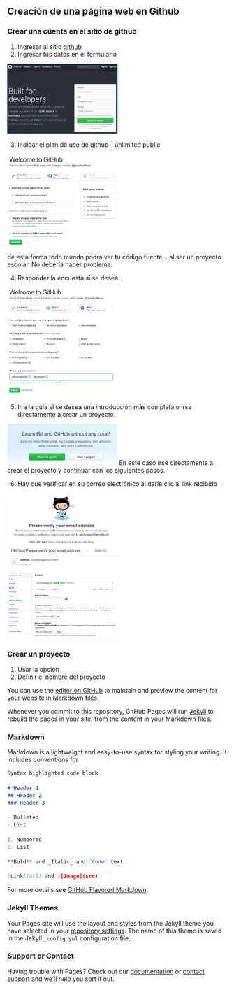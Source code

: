 ## Creación de una página web en Github

### Crear una cuenta en el sitio de github

1. Ingresar al sitio [github](https://github.com/)
2. Ingresar tus datos en el formulario

<img src='https://github.com/moiseserg/webdev/blob/master/docs/images/githubSignIn.png' width="50%" style='box-shadow: 0 0 2px 1px rgba(0, 140, 186, 0.5);'>


3. Indicar el plan de uso de github - unlimited public
<img src='https://github.com/moiseserg/webdev/blob/master/docs/images/github02.png' width="50%">

de esta forma todo mundo podrá ver tu código fuente... al ser un proyecto escolar. No debería haber problema.
 
 
4. Responder la encuesta si se desea.
<img src='https://github.com/moiseserg/webdev/blob/master/docs/images/github03.png' width="50%">



5. Ir a la guía si se desea una introducción más completa o irse directamente a crear un proyecto.
<img src='https://github.com/moiseserg/webdev/blob/master/docs/images/github04.png' width="50%">
En este caso irse directamente a crear el proyecto y continuar con los siguientes pasos.

6. Hay que verificar en su correo electrónico al darle clic al link recibido
<img src='https://github.com/moiseserg/webdev/blob/master/docs/images/github06.png' width="50%">


<img src='https://github.com/moiseserg/webdev/blob/master/docs/images/github07.png' width="50%">

<img src='https://github.com/moiseserg/webdev/blob/master/docs/images/github08.png' width="50%">




### Crear un proyecto

1. Usar la opción 
2. Definir el nombre del proyecto 





You can use the [editor on GitHub](https://github.com/moiseserg/webdev/edit/master/README.md) to maintain and preview the content for your website in Markdown files.

Whenever you commit to this repository, GitHub Pages will run [Jekyll](https://jekyllrb.com/) to rebuild the pages in your site, from the content in your Markdown files.

### Markdown

Markdown is a lightweight and easy-to-use syntax for styling your writing. It includes conventions for

```markdown
Syntax highlighted code block

# Header 1
## Header 2
### Header 3

- Bulleted
- List

1. Numbered
2. List

**Bold** and _Italic_ and `Code` text

[Link](url) and ![Image](src)
```

For more details see [GitHub Flavored Markdown](https://guides.github.com/features/mastering-markdown/).

### Jekyll Themes

Your Pages site will use the layout and styles from the Jekyll theme you have selected in your [repository settings](https://github.com/moiseserg/webdev/settings). The name of this theme is saved in the Jekyll `_config.yml` configuration file.

### Support or Contact

Having trouble with Pages? Check out our [documentation](https://help.github.com/categories/github-pages-basics/) or [contact support](https://github.com/contact) and we’ll help you sort it out.

